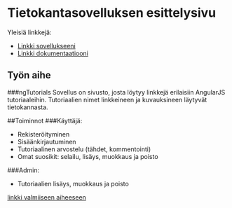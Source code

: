 # Tietokantasovelluksen esittelysivu

Yleisiä linkkejä:

* [Linkki sovellukseeni](http://ealanko.users.cs.helsinki.fi/ngtuto)
* [Linkki dokumentaatiooni](doc/dokumentaatio.pdf)

## Työn aihe
###ngTutorials
Sovellus on sivusto, josta löytyy linkkejä erilaisiin AngularJS tutoriaaleihin. Tutoriaalien nimet linkkeineen ja kuvauksineen läytyvät tietokannasta.

##Toiminnot 
###Käyttäjä:
- Rekisteröityminen
- Sisäänkirjautuminen
- Tutoriaalinen arvostelu (tähdet, kommentointi)
- Omat suosikit: selailu, lisäys, muokkaus ja poisto 

###Admin:
- Tutoriaalien lisäys, muokkaus ja poisto


[linkki valmiiseen aiheeseen](http://advancedkittenry.github.io/suunnittelu_ja_tyoymparisto/aiheet/Pokemon-kanta.html) 
